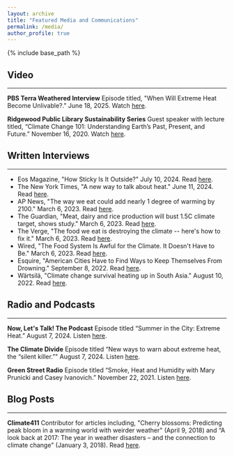 ```yaml
---
layout: archive
title: "Featured Media and Communications"
permalink: /media/
author_profile: true
---
```


{% include base_path %}

## Video
---
**PBS Terra Weathered Interview**
Episode titled, "When Will Extreme Heat Become Unlivable?." June 18, 2025. Watch [here](https://www.youtube.com/watch?v=7hBMbQ9de1g&t=1s).

**Ridgewood Public Library Sustainability Series**
Guest speaker with lecture titled, “Climate Change 101: Understanding Earth’s Past, Present, and Future.” November 16, 2020. Watch [here](https://www.youtube.com/watch?v=bnmWTuwb7oI).


## Written Interviews
---
* Eos Magazine, "How Sticky Is It Outside?" July 10, 2024. Read [here](https://eos.org/articles/how-sticky-is-it-outside).
* The New York Times, "A new way to talk about heat." June 11, 2024. Read [here](https://messaging-custom-newsletters.nytimes.com/dynamic/render?free_trial=0&paid_regi=1&productCode=CLIM&isViewInBrowser=true&uri=nyt://newsletter/20d42261-f554-51dd-bf20-187f79c538d9).
* AP News, "The way we eat could add nearly 1 degree of warming by 2100." March 6, 2023. Read [here](https://apnews.com/article/climate-agriculture-food-methane-emissions-3980deda0d27c16258c1e79bbf4e1481).
* The Guardian, "Meat, dairy and rice production will bust 1.5C climate target, shows study." March 6, 2023. Read [here](https://www.theguardian.com/environment/2023/mar/06/meat-dairy-rice-high-methane-food-production-bust-climate-target-study).
* The Verge, "The food we eat is destroying the climate -- here's how to fix it." March 6, 2023. Read [here](https://www.theverge.com/23626387/food-diet-beef-dairy-rice-agriculture-climate-change-solutions).
* Wired, "The Food System Is Awful for the Climate. It Doesn't Have to Be." March 6, 2023. Read [here](https://www.wired.com/story/the-food-system-is-awful-for-the-climate-it-doesnt-have-to-be/).
* Esquire, "American Cities Have to Find Ways to Keep Themselves From Drowning." September 8, 2022. Read [here](https://www.esquire.com/news-politics/a41108374/unapocalypse-flash-flood-control-cities-climate-change/).
* Wärtsilä, "Climate change survival heating up in South Asia." August 10, 2022. Read [here](https://www.wartsila.com/insights/article/climate-change-survival-heating-up-in-south-asia?utm_source=twitter&utm_medium=social-org&utm_term=corp&utm_content=in-climatechange&utm_campaign=in-co).

## Radio and Podcasts
---
**Now, Let's Talk! The Podcast**
Episode titled “Summer in the City: Extreme Heat.” August 7, 2024. Listen [here](https://podcasters.spotify.com/pod/show/vanessa-corwin/episodes/Summer-in-the-City-Extreme-Heat-e2mu96c).

**The Climate Divide**
Episode titled “New ways to warn about extreme heat, the “silent killer.”" August 7, 2024. Listen [here](https://holacultura.com/podcasts/dcheatislands/).

**Green Street Radio**
Episode titled “Smoke, Heat and Humidity with Mary Prunicki and Casey Ivanovich.” November 22, 2021. Listen [here](https://www.greenstreetnews.org/post/smoke-heat-humidity-climate-change-is-here-with-dr-mary-prunicki-and-casey-ivanovich).

## Blog Posts
---
**Climate411**
Contributor for articles including, "Cherry blossoms: Predicting peak bloom in a warming world with weirder weather" (April 9, 2018) and “A look back at 2017: The year in weather disasters – and the connection to climate change" (January 3, 2018). Read [here](https://www.edf.org/aggregator/sources/568).
